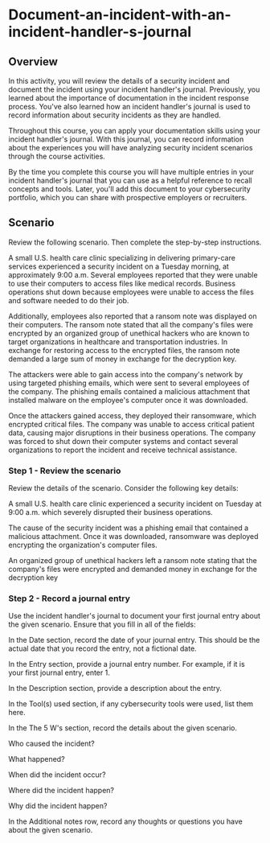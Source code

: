 # Document-an-incident-with-an-incident-handler-s-journal

## Overview

In this activity, you will review the details of a security incident and document the incident using your incident handler's journal. Previously, you learned about the importance of documentation in the incident response process. You've also learned how an incident handler's journal is used to record information about security incidents as they are handled. 

Throughout this course, you can apply your documentation skills using your incident handler's journal. With this journal, you can record information about the experiences you will have analyzing security incident scenarios through the course activities. 

By the time you complete this course you will have multiple entries in your incident handler's journal that you can use as a helpful reference to recall concepts and tools. Later, you'll add this document to your cybersecurity portfolio, which you can share with prospective employers or recruiters.

## Scenario

Review the following scenario. Then complete the step-by-step instructions.

A small U.S. health care clinic specializing in delivering primary-care services experienced a security incident on a Tuesday morning, at approximately 9:00 a.m. Several employees reported that they were unable to use their computers to access files like medical records. Business operations shut down because employees were unable to access the files and software needed to do their job.

Additionally, employees also reported that a ransom note was displayed on their computers. The ransom note stated that all the company's files were encrypted by an organized group of unethical hackers who are known to target organizations in healthcare and transportation industries. In exchange for restoring access to the encrypted files, the ransom note demanded a large sum of money in exchange for the decryption key. 

The attackers were able to gain access into the company's network by using targeted phishing emails, which were sent to several employees of the company. The phishing emails contained a malicious attachment that installed malware on the employee's computer once it was downloaded.

Once the attackers gained access, they deployed their ransomware, which encrypted critical files. The company was unable to access critical patient data, causing major disruptions in their business operations. The company was forced to shut down their computer systems and contact several organizations to report the incident and receive technical assistance.

### Step 1 - Review the scenario

Review the details of the scenario. Consider the following key details:

A small U.S. health care clinic experienced a security incident on Tuesday at 9:00 a.m. which severely disrupted their business operations.

The cause of the security incident was a phishing email that contained a malicious attachment. Once it was downloaded, ransomware was deployed encrypting the organization's computer files.

An organized group of unethical hackers left a ransom note stating that the company's files were encrypted and demanded money in exchange for the decryption key

### Step 2 - Record a journal entry

Use the incident handler's journal to document your first journal entry about the given scenario. Ensure that you fill in all of the fields:

In the Date section, record the date of your journal entry. This should be the actual date that you record the entry, not a fictional date.

In the Entry section, provide a journal entry number. For example, if it is your first journal entry, enter 1.

In the Description section, provide a description about the entry.

In the Tool(s) used section, if any cybersecurity tools were used, list them here. 

In the The 5 W's section, record the details about the given scenario.

Who caused the incident?

What happened?

When did the incident occur?

Where did the incident happen?

Why did the incident happen?

In the Additional notes row, record any thoughts or questions you have about the given scenario.






